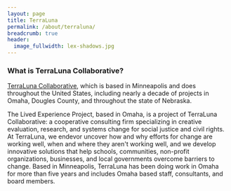 ```yaml
---
layout: page
title: TerraLuna
permalink: /about/terraluna/
breadcrumb: true
header:
  image_fullwidth: lex-shadows.jpg
---
```


### What is TerraLuna Collaborative?

[TerraLuna Collaborative](https://www.terralunacollaborative.com/about-us), which is based in Minneapolis and does throughout the United States, including nearly a decade of projects in Omaha, Dougles County, and throughout the state of Nebraska. 

The Lived Experience Project, based in Omaha, is a project of TerraLuna Collaborative: a cooperative consulting firm specializing in creative evaluation, research, and systems change for social justice and civil rights. At TerraLuna, we endevor uncover how and why efforts for change are working well, when and where they aren't working well, and we develop innovative solutions that help schools, communities, non-profit organizations, businesses, and local governments overcome barriers to change. Based in Minneapolis, TerraLuna has been doing work in Omaha for more than five years and includes Omaha based staff, consultants, and board members.